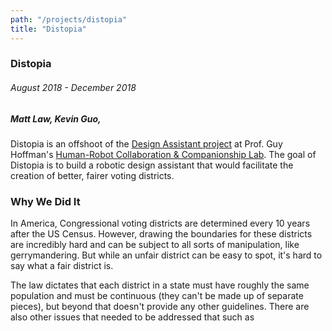 ```yaml
---
path: "/projects/distopia"
title: "Distopia"
---
```


### Distopia
###### August 2018 - December 2018
##### Matt Law, **Kevin Guo**, 

Distopia is an offshoot of the [Design Assistant project](http://hrc2.io/projects/Collaborative-Design) at Prof. Guy Hoffman\'s [Human-Robot Collaboration & Companionship Lab](http://hrc2.io/). The goal of Distopia is to build a robotic design assistant that would facilitate the creation of better, fairer voting districts.

### Why We Did It

In America, Congressional voting districts are determined every 10 years after the US Census. However, drawing the boundaries for these districts are incredibly hard and can be subject to all sorts of manipulation, like gerrymandering. But while an unfair district can be easy to spot, it\'s hard to say what a fair district is.

The law dictates that each district in a state must have roughly the same population and must be continuous (they can't be made up of separate pieces), but beyond that doesn\'t provide any other guidelines. There are also other issues that needed to be addressed that such as 